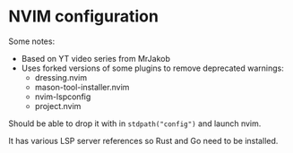 # NVIM configuration

Some notes:

- Based on YT video series from MrJakob
- Uses forked versions of some plugins to remove deprecated warnings:
    - dressing.nvim
    - mason-tool-installer.nvim
    - nvim-lspconfig
    - project.nvim

Should be able to drop it with in `stdpath("config")` and launch nvim.

It has various LSP server references so Rust and Go need to be installed.

